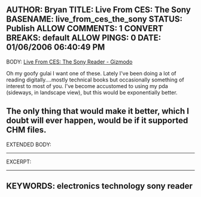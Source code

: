 AUTHOR: Bryan
TITLE: Live From CES: The Sony
BASENAME: live_from_ces_the_sony
STATUS: Publish
ALLOW COMMENTS: 1
CONVERT BREAKS: __default__
ALLOW PINGS: 0
DATE: 01/06/2006 06:40:49 PM
-----
BODY:
<a title="Live From CES: The Sony Reader - Gizmodo" href="http://us.gizmodo.com/gadgets/ces/live-from-ces-the-sony-reader-146628.php">Live From CES: The Sony Reader - Gizmodo</a>

Oh my goofy gulai I want one of these. Lately I've been doing a lot of reading digitally....mostly technical books but occasionally something of interest to most of you. I've become accustomed to using my pda (sideways, in landscape view), but this would be exponentially better.

The only thing that would make it better, which I doubt will ever happen, would be if it supported CHM files.
-----
EXTENDED BODY:

-----
EXCERPT:

-----
KEYWORDS:
electronics technology sony reader
-----


